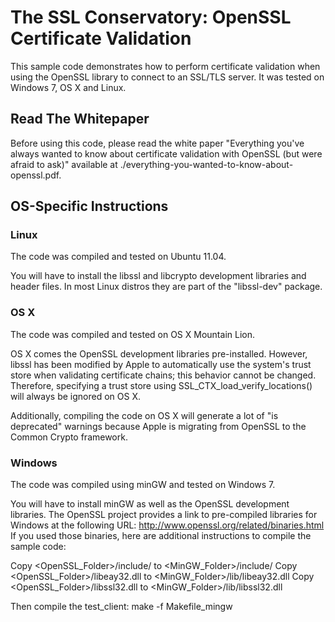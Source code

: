 The SSL Conservatory: OpenSSL Certificate Validation
====================================================

This sample code demonstrates how to perform certificate validation when using
the OpenSSL library to connect to an SSL/TLS server. It was tested on Windows
7, OS X and Linux.


Read The Whitepaper
-------------------

Before using this code, please read the white paper "Everything you've always
wanted to know about certificate validation with OpenSSL (but were afraid to
ask)" available at ./everything-you-wanted-to-know-about-openssl.pdf.


OS-Specific Instructions
------------------------

### Linux

The code was compiled and tested on Ubuntu 11.04.

You will have to install the libssl and libcrypto development libraries and
header files. In most Linux distros they are part of the "libssl-dev" package.


### OS X

The code was compiled and tested on OS X Mountain Lion.

OS X comes the OpenSSL development libraries pre-installed. However, libssl has
been modified by Apple to automatically use the system's trust store when
validating certificate chains; this behavior cannot be changed. Therefore,
specifying a trust store using SSL_CTX_load_verify_locations() will always be
ignored on OS X.

Additionally, compiling the code on OS X will generate a lot of "is
deprecated" warnings because Apple is migrating from OpenSSL to the Common
Crypto framework.


### Windows

The code was compiled using minGW and tested on Windows 7.

You will have to install minGW as well as the OpenSSL development libraries.
The OpenSSL project provides a link to pre-compiled libraries for Windows at
the following URL: http://www.openssl.org/related/binaries.html
If you used those binaries, here are additional instructions to compile the
sample code:

Copy <OpenSSL_Folder>/include/ to <MinGW_Folder>/include/
Copy <OpenSSL_Folder>/libeay32.dll to <MinGW_Folder>/lib/libeay32.dll
Copy <OpenSSL_Folder>/libssl32.dll to <MinGW_Folder>/lib/libssl32.dll

Then compile the test_client: 
    make -f Makefile_mingw

